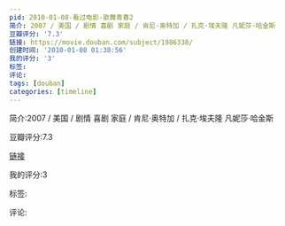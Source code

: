 ```yaml
---
pid: 2010-01-08-看过电影-歌舞青春2
简介: 2007 / 美国 / 剧情 喜剧 家庭 / 肯尼·奥特加 / 扎克·埃夫隆 凡妮莎·哈金斯
豆瓣评分: '7.3'
链接: https://movie.douban.com/subject/1986338/
创建时间: '2010-01-08 01:38:56'
我的评分: '3'
标签:
评论:
tags: [douban]
categories: [timeline]
---
```

简介:2007 / 美国 / 剧情 喜剧 家庭 / 肯尼·奥特加 / 扎克·埃夫隆 凡妮莎·哈金斯

豆瓣评分:7.3

[链接](https://movie.douban.com/subject/1986338/)

我的评分:3

标签:

评论:

